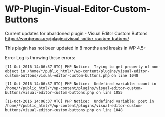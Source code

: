 # WP-Plugin-Visual-Editor-Custom-Buttons
Current updates for abandoned plugin - Visual Editor Custom Buttons https://wordpress.org/plugins/visual-editor-custom-buttons/ 


This plugin has not been updated in 8 months and breaks in WP 4.5+

Error Log is throwing these errors:

    [11-Oct-2016 14:06:37 UTC] PHP Notice:  Trying to get property of non-object in /home/*/public_html/*/wp-content/plugins/visual-editor-custom-buttons/visual-editor-custom-buttons.php on line 1048
  
    [11-Oct-2016 14:06:37 UTC] PHP Notice:  Undefined variable: count in /home/*/public_html/*/wp-content/plugins/visual-editor-custom-buttons/visual-editor-custom-buttons.php on line 1055
  
    [11-Oct-2016 14:06:37 UTC] PHP Notice:  Undefined variable: post in /home/*/public_html/*/wp-content/plugins/visual-editor-custom-buttons/visual-editor-custom-buttons.php on line 1048

